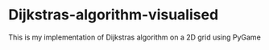 # Dijkstras-algorithm-visualised
This is my implementation of Dijkstras algorithm on a 2D grid using PyGame
